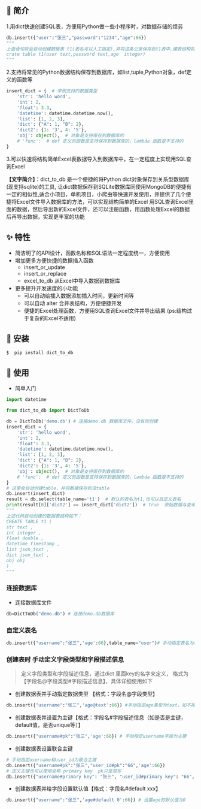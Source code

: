 ## 📣 简介

1.用dict快速创建SQL表，方便用Python做一些小程序时，对数据存储的烦劳

```python
db.insert({"user":"张三","password":"1234","age":66})
"""
上面语句将会自动创建数据表 t1(表名可以人工指定),并将这条记录保存到t1表中,建表结构如下
crate table t1(user text,password text,age  integer)
"""
```

2.支持将常见的Python数据结构保存到数据库，如list,tuple,Python对象，def定义的函数等

```python
insert_dict = {  # 举例支持的数据类型
    'str': 'hello word',
    'int': 2,
    'float': 3.3,
    'datetime': datetime.datetime.now(),
    'list': [1, 2, 3],
    'dict': {"A": 1, "B": 2},
    'dict2': {1: '3', 4: '5'},
    'obj': object(),  # 对象是支持保存到数据库的
    # 'func':  # def 定义的函数是支持保存到数据库的，lambda 函数是不支持的
}
```



3.可以快速将结构简单Excel表数据导入到数据库中，在一定程度上实现用SQL查询Excel

**【文字简介】**：dict_to_db 是一个便捷的将Python dict对象保存到关系型数据库(现支持sqlite)的工具,
让dict数据保存到SQLite数据库同使用MongoDB的便捷有一定的相似性,适合小项目，单机项目，小爬虫等快速开发使用，并提供了几个便捷将Excel文件导入数据库的方法，可以实现结构简单的Excel
用SQL查询Excel里面的数据，然后导出新的Excel文件，还可以注册函数，用函数处理Excel的数据后再导出数据，实现更丰富的功能

## ✨ 特性

* 简洁明了的API设计，函数名称和SQL语法一定程度统一，方便使用
* 增加更多方便快捷的数据插入函数
    * insert_or_update
    * insert_or_replace
    * excel_to_db 从Excel中导入数据到数据库
* 更多提升开发速度的小功能
    * 可以自动给插入数据添加插入时间，更新时间等
    * 可以自动 alter 合并表结构，方便便捷开发
    * 便捷的Excel处理函数，方便用SQL查询Excel文件并导出结果 (ps:结构过于复杂的Excel不适用)

## 🔰 安装

```shell
$  pip install dict_to_db
```

## 📝 使用

* 简单入门

```python
import datetime

from dict_to_db import DictToDb

db = DictToDb('demo.db') # 连接demo.db 数据库文件，没有则创建
insert_dict = { 
    'str': 'hello word',
    'int': 2,
    'float': 3.3,
    'datetime': datetime.datetime.now(),
    'list': [1, 2, 3],
    'dict': {"A": 1, "B": 2},
    'dict2': {1: '3', 4: '5'},
    'obj': object(),  # 对象是支持保存到数据库的
    # 'func':  # def 定义的函数是支持保存到数据库的，lambda 函数是不支持的
}
# 这里会自动创建table，并将数据保存到该table
db.insert(insert_dict)
result = db.select(table_name='t1')  # 默认的表名为t1,也可以自定义表名
print(result[0]['dict2'] == insert_dict['dict2'])  # True  原始数据与查询数据 保持一致
"""
上述代码自动创建的数据表结构如下：
CREATE TABLE t1 (
str text ,
int integer , 
float double , 
datetime timestamp ,
list json_text , 
dict json_text , 
obj obj 
)
"""
```

### 连接数据库

* 连接数据库文件

```python
db=DictToDb("demo.db") # 连接demo.db数据库
```



### 自定义表名

```python
db.insert({"username":"张三",'age':66},table_name="user")# 手动指定表名为user
```



### 创建表时 手动定义字段类型和字段描述信息

> 定义字段类型和字段描述信息，通过dict 里面key的名字来定义， 格式为【字段名@字段类型#字段描述信息】，具体详细使用如下

* 创建数据表并手动指定数据类型 【格式：字段名@字段类型】

```python
db.insert({"username":"张三",'age@text':66}) #手动指定age类型为text，如不指定，程序自动判断为integer
```

* 创建数据表并设置为主键【格式：字段名#字段描述信息（如是否是主键，default值，是否unique等）】

```python
db.insert({"username#pk":"张三",'age':66}) # 手动指定username字段为主键
```

* 创建数据表设置联合主键

```python
# 手动指定username和user_id为联合主键
db.insert({"username#pk":"张三","user_id#pk":"66",'age':66}) 
# 定义主键也可以使用全称 primary key  pk只是简写
db.insert({"username#primary key": "张三", "user_id#primary key": "66", 'age': 66})
```

* 创建数据表并给字段设置默认值【格式：字段名#default xxx】

```python
db.insert({"username":"张三",'age#default 0':66}) # 设置age的默认值为0
```

